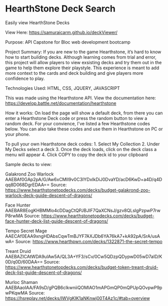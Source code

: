 # HearthStone Deck Search
Easily view HearthStone Decks

View Here: https://samuraicarm.github.io/deckViewer/

Purpose: API Capstone for Bloc web development bootcamp

Project Summary:
If you are new to the game Hearthstone, it’s hard to know how to start building decks. Although learning comes from trial and error, this project will allow players to view exsisting decks and try them out in the game to help them explore their playstyle. This experience is meant to add more context to the cards and deck building and give players more confidence to play.

Technologies Used: HTML, CSS, JQUERY, JAVASCRIPT

This was made using the Hearthstone API. View the documentation here: https://develop.battle.net/documentation/hearthstone

How it works:
On load the page will show a default deck, from there you can enter a Hearthstone Deck code or press the random button to view a random deck. For your convience, I've listed a few Hearthstone codes below. You can also take these codes and use them in Hearthstone on PC or your phone.

To pull your own Hearthstone deck codes: 
    1. Select My Collection
    2. Under My Decks select a deck
    3. Once the deck loads, click on the deck class a menu will appear
    4. Click COPY to copy the deck id to your clipboard

Sample decks to view:

Galakrond Zoo Warlock
AAEBAf0GAp2pA/G/Aw6xCMII9v0C3IYDxIkDiJ0DvaYD/acD6KwD+a4D/q4Dqq8D068DgrEDAA==
Source: https://www.hearthstonetopdecks.com/decks/budget-galakrond-zoo-warlock-deck-guide-descent-of-dragons/

Face Hunter
AAEBAR8EogKHBMMIo4cDDagCtQPJBJIF7QaXCNsJ/gzv8QLslgPzpwP7rwP8rwMA
Source: https://www.hearthstonetopdecks.com/decks/budget-face-hunter-deck-list-guide-descent-of-dragons/

Tempo Secret Mage
AAECAf0EAA9xngHDAbsCqwTmBJYF7AXJDb6YA76kA7+kA92pA/SrA/usAwA=
Source: https://www.hearthpwn.com/decks/1322871-the-secret-tempo

Treant Druid
AAEBAZICAtWDA9ulAw5A/QL3A+YF3/sCv/0Cw5QDzpQDypwD05wD7aID/K0D/q0D/60DAA==
Source: https://www.hearthstonetopdecks.com/decks/budget-token-treant-druid-deck-list-guide-descent-of-dragons/

Murloc Shaman
AAEBAaoIAA/FA9sD/gPQB6cIkwniiQOMlAO1mAPGmQP0mQPUpQOvpwP9pwPKqwMA
Source: https://hsreplay.net/decks/IWVgKIK1aNKnwj00T4Az1c/#tab=overview
